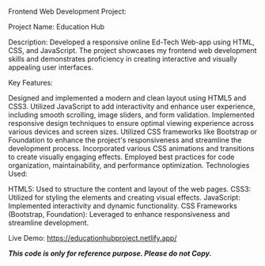 Frontend Web Development Project:

Project Name: Education Hub

Description: Developed a responsive online Ed-Tech Web-app using HTML, CSS, and JavaScript. The project showcases my frontend web development skills and demonstrates proficiency in creating interactive and visually appealing user interfaces.

Key Features:

Designed and implemented a modern and clean layout using HTML5 and CSS3.
Utilized JavaScript to add interactivity and enhance user experience, including smooth scrolling, image sliders, and form validation.
Implemented responsive design techniques to ensure optimal viewing experience across various devices and screen sizes.
Utilized CSS frameworks like Bootstrap or Foundation to enhance the project's responsiveness and streamline the development process.
Incorporated various CSS animations and transitions to create visually engaging effects.
Employed best practices for code organization, maintainability, and performance optimization.
Technologies Used:

HTML5: Used to structure the content and layout of the web pages.
CSS3: Utilized for styling the elements and creating visual effects.
JavaScript: Implemented interactivity and dynamic functionality.
CSS Frameworks (Bootstrap, Foundation): Leveraged to enhance responsiveness and streamline development.

Live Demo: https://educationhubproject.netlify.app/

***This code is only for reference purpose. Please do not Copy.***
